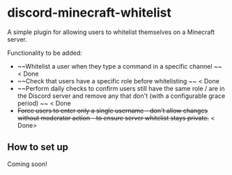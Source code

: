 # discord-minecraft-whitelist

A simple plugin for allowing users to whitelist themselves on a Minecraft server.

Functionality to be added:

- ~~Whitelist a user when they type a command in a specific channel ~~ < Done
- ~~Check that users have a specific role before whitelisting ~~ < Done
- ~~Perform daily checks to confirm users still have the same role / are in the Discord server and remove any that don't (with a configurable grace period) ~~ < Done
- ~~Force users to enter only a single username - don't allow changes without moderator action - to ensure server whitelist stays private.~~ < Done>

## How to set up

Coming soon!
